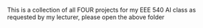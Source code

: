 This is a collection of all FOUR projects for my EEE 540 AI class as requested by my lecturer, please open the above folder
